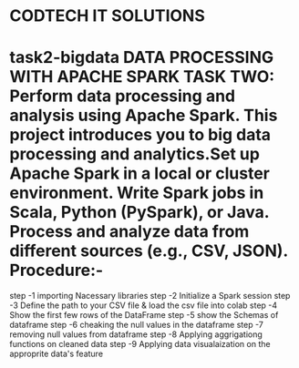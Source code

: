 # CODTECH IT SOLUTIONS
task2-bigdata
DATA PROCESSING WITH APACHE SPARK
TASK TWO:
Perform data processing and analysis using Apache Spark. This project introduces you to big data processing and analytics.Set up Apache Spark in a local or cluster environment. Write Spark jobs in Scala, Python (PySpark), or Java. Process and analyze data from different sources (e.g., CSV, JSON).
Procedure:-
========
step -1 importing Nacessary libraries
step -2 Initialize a Spark session
step -3 Define the path to your CSV file & load the csv file into colab
step -4 Show the first few rows of the DataFrame
step -5  show the Schemas of dataframe
step -6  cheaking the null values in the dataframe
step -7 removing null values from dataframe
step -8 Applying aggrigationg functions on cleaned data
step -9  Applying data visualaization on the approprite data's feature
